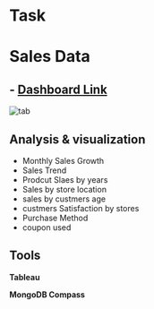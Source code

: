 # Task


# Sales Data

 ## - [Dashboard Link](https://public.tableau.com/views/salesdashboard_16450854778490/salesdashboard?:language=en-US&:display_count=n&:origin=viz_share_link)


![tab](https://user-images.githubusercontent.com/75029506/154452876-8f42770d-906a-4563-a671-e3685ec1be12.png)

## Analysis & visualization
- Monthly Sales Growth
- Sales Trend
- Prodcut Slaes by years
- Sales by store location
- sales by custmers age
- custmers Satisfaction by stores 
- Purchase Method
- coupon used



## Tools
**Tableau**

**MongoDB Compass**


